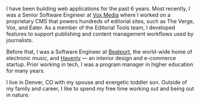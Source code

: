 I have been building web applications for the past 6 years. Most recently, I was a Senior Software Engineer at <a href="https://corp.voxmedia.com" target="_blank" rel="nofollow noopener noreferrer" aria-label="External Link">Vox Media</a> where I worked on a proprietary CMS that powers hundreds of editorial sites, such as The Verge, Vox, and Eater. As a member of the Editorial Tools team, I developed features to support publishing and content management workflows used by journalists.

Before that, I was a Software Engineer at <a href="https://www.beatport.com/" target="_blank" rel="nofollow noopener noreferrer" aria-label="External Link">Beatport</a>, the world-wide home of electronic music, and <a href="https://havenly.com/" target="_blank" rel="nofollow noopener noreferrer" aria-label="External Link">Havenly</a> — an interior design and e-commerce startup. Prior working in tech, I was a program manager in higher education for many years.

I live in Denver, CO with my spouse and energetic toddler son. Outside of my family and career, I like to spend my free time working out and being out in nature.
